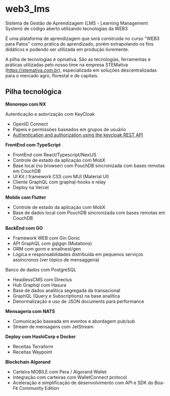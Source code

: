 # web3_lms
Sistema de Gestão de Aprendizagem (LMS - Learning Management System) de código aberto utilizando tecnologias da WEB3

É uma plataforma de aprendizagem que será construída no curso "WEB3 para Patos" como prática do aprendizado, porém extrapolando os fins didáticos e podendo ser utilizada em produção livremente.

A pilha de tecnologias é opinativa. São as tecnologias, ferramentas e práticas utilizadas pelo nosso time na empresa STEMativa (https://stemativa.com.br), especializada em soluções descentralizadas para o mercado agro, florestal e de capitais.

## Pilha tecnológica

**Monorepo com NX**

Autenticação e autorização com KeyCloak
- OpenID Connect 
- Papeis e permissões baseados em grupos de usuário
- [Authentication and authorization using the keycloak REST API](https://developers.redhat.com/blog/2020/11/24/authentication-and-authorization-using-the-keycloak-rest-api#keycloak_connection_using_a_java_application) 

**FrontEnd com TypeScript**
- FrontEnd com React/Typescript/NextJS
- Controle de estado da aplicação com MobX
- Base local (no browser) com PouchDB sincronizada com bases remotas em CouchDB
- UI Kit / framework CSS com MUI (Material UI)
- Cliente GraphQL com graphql-hooks e relay
- Deploy na Vercel

**Mobile com Flutter**
- Controle de estado da aplicação com MobX
- Base de dados local com PouchDB sincronizada com bases remotas em CouchDB

**BackEnd com GO**
- Framework WEB com Gin Gonic
- API GraphQL com gqlgqn (Mutations)
- ORM com gorm e smallnest/gen
- Lógica e responsabilidades distribuída em pequenos serviços assíncronos (ver tópico de mensaggeria)

Banco de dados com PostgreSQL
- HeadlessCMS com Directus
- Hub Graphql com Hasura
- Base de dados analítica segregada da transacional
- GraphQL (Query e Subscriptions) na base analítica
- Denormalização e uso de JSON documents para performance

**Mensageria com NATS**
- Comunicação baseada em eventos e abordagem pub/sub
- Stream de mensagens com JetStream

**Deploy com HashiCorp e Docker**
- Receitas Terraform
- Receitas Waypoint

**Blockchain Algorand**
- Carteira MOBILE com Pera / Algorand Wallet
- Integração com carteiras com WalletConnect protocol
- Aceleração e simplificação de desenvolvimento com API e SDK do Boa-Fé Community Edition
